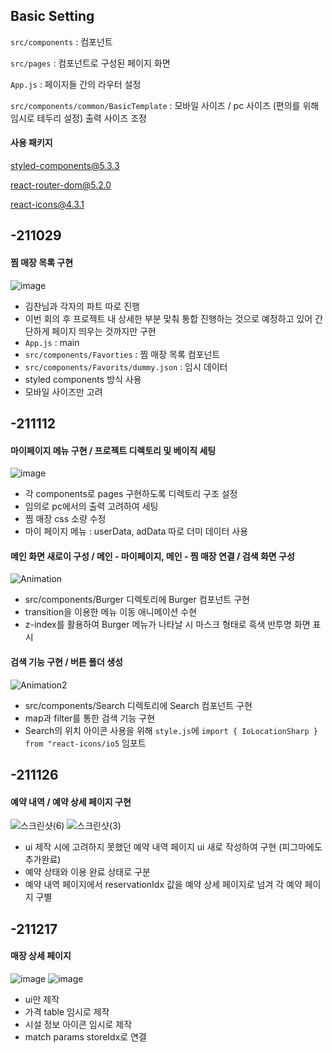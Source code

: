 ## Basic Setting
`src/components` : 컴포넌트 

`src/pages` : 컴포넌트로 구성된 페이지 화면  

`App.js` : 페이지들 간의 라우터 설정

`src/components/common/BasicTemplate` : 모바일 사이즈 / pc 사이즈 (편의를 위해 임시로 테두리 설정) 출력 사이즈 조정

#### 사용 패키지
styled-components@5.3.3

react-router-dom@5.2.0

react-icons@4.3.1

## -211029
#### 찜 매장 목록 구현
![image](https://user-images.githubusercontent.com/73420533/141108312-00748787-e922-44c7-a19e-f85b64a8b4d2.png)

- 김찬님과 각자의 파트 따로 진행
- 이번 회의 후 프로젝트 내 상세한 부분 맞춰 통합 진행하는 것으로 예정하고 있어 간단하게 페이지 띄우는 것까지만 구현
- `App.js` : main
- `src/components/Favorties` : 찜 매장 목록 컴포넌트
- `src/components/Favorits/dummy.json` : 임시 데이터 
- styled components 방식 사용
- 모바일 사이즈만 고려

## -211112
#### 마이페이지 메뉴 구현 / 프로젝트 디렉토리 및 베이직 세팅
![image](https://user-images.githubusercontent.com/73420533/141107893-6d59e20d-1e96-4ed1-afb0-29db3db88a96.png)

- 각 components로 pages 구현하도록 디렉토리 구조 설정
- 임의로 pc에서의 출력 고려하여 세팅
- 찜 매장 css 소량 수정
- 마이 페이지 메뉴 : userData, adData 따로 더미 데이터 사용

#### 메인 화면 새로이 구성 / 메인 - 마이페이지, 메인 - 찜 매장 연결 / 검색 화면 구성
![Animation](https://user-images.githubusercontent.com/66289619/141231899-45c1169f-3fe3-4aec-95af-4a1db0c3e443.gif)

- src/components/Burger 디렉토리에 Burger 컴포넌트 구현
- transition을 이용한 메뉴 이동 애니메이션 수현
- z-index를 활용하여 Burger 메뉴가 나타날 시 마스크 형태로 흑색 반투명 화면 표시

#### 검색 기능 구현 / 버튼 폴더 생성
![Animation2](https://user-images.githubusercontent.com/66289619/141231907-38c0710a-e83b-43ed-89d3-a2158026b4b1.gif)

- src/components/Search 디렉토리에 Search 컴포넌트 구현
- map과 filter를 통한 검색 기능 구현
- Search의 위치 아이콘 사용을 위해 `style.js`에 `import { IoLocationSharp } from "react-icons/io5` 임포트

## -211126
#### 예약 내역 / 예약 상세 페이지 구현
![스크린샷(6)](https://user-images.githubusercontent.com/73420533/143240487-9903bcdd-456f-4fed-9fc5-5f911b5385c5.png)
![스크린샷(3)](https://user-images.githubusercontent.com/73420533/143240500-902f84cf-b970-4ce4-a44d-24b1ffb3632e.png)

- ui 제작 시에 고려하지 못했던 예약 내역 페이지 ui 새로 작성하여 구현 (피그마에도 추가완료)
- 예약 상태와 이용 완료 상태로 구분
- 예약 내역 페이지에서 reservationIdx 값을 예약 상세 페이지로 넘겨 각 예약 페이지 구별

## -211217
#### 매장 상세 페이지 
![image](https://user-images.githubusercontent.com/73420533/146386518-e6bfc6ca-07d2-473b-82dc-8476c0a9bcdb.png)
![image](https://user-images.githubusercontent.com/73420533/146386577-bd93d9c6-c2c9-458b-b637-866d4b8ca2a9.png)
- ui만 제작
- 가격 table 임시로 제작
- 시설 정보 아이콘 임시로 제작
- match params storeIdx로 연결
